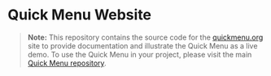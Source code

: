 # Quick Menu Website
> **Note:** This repository contains the source code for the [quickmenu.org](https://quickmenu.org) site to provide documentation and illustrate the Quick Menu as a live demo. To use the Quick Menu in your project, please visit the main [Quick Menu repository](https://github.com/aullah/quickmenu).
